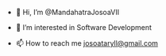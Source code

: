 - 👋 Hi, I’m @MandahatraJosoaVII
- 👀 I’m interested in Software Development
  

- 📫 How to reach me josoataryll@gmail.com

<!---
MandahatraJosoaVII/MandahatraJosoaVII is a ✨ special ✨ repository because its `README.md` (this file) appears on your GitHub profile.
You can click the Preview link to take a look at your changes.
--->
